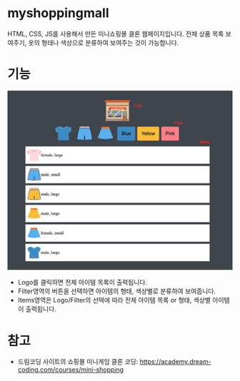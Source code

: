 # myshoppingmall
HTML, CSS, JS를 사용해서 만든 미니쇼핑몰 클론 웹페이지입니다. 전체 상품 목록 보여주기, 옷의 형태나 색상으로 분류하여 보여주는 것이 가능합니다.

# 기능
![my shopping mall screenshot](https://github.com/sundlee/myshoppingmall/blob/master/img/screenshot-01.png)

* Logo를 클릭하면 전체 아이템 목록이 출력됩니다.
* Filter영역의 버튼을 선택하면 아이템의 형태, 색상별로 분류하여 보여줍니다.
* Items영역은 Logo/Filter의 선택에 따라 전체 아이템 목록 or 형태, 색상별 아이템이 출력됩니다.


# 참고
* 드림코딩 사이트의 쇼핑몰 미니게임 클론 코딩: https://academy.dream-coding.com/courses/mini-shopping
